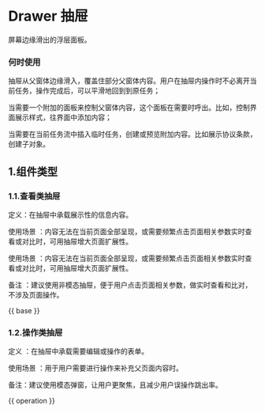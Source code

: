 # Drawer 抽屉

屏幕边缘滑出的浮层面板。

### 何时使用

抽屉从父窗体边缘滑入，覆盖住部分父窗体内容。用户在抽屉内操作时不必离开当前任务，操作完成后，可以平滑地回到到原任务；

当需要一个附加的面板来控制父窗体内容，这个面板在需要时呼出。比如，控制界面展示样式，往界面中添加内容；

当需要在当前任务流中插入临时任务，创建或预览附加内容。比如展示协议条款，创建子对象。

## 1.组件类型

### 1.1.查看类抽屉

定义：在抽屉中承载展示性的信息内容。

使用场景 ：内容无法在当前页面全部呈现，或需要频繁点击页面相关参数实时查看或对比时，可用抽屉增大页面扩展性。

使用场景 ：内容无法在当前页面全部呈现，或需要频繁点击页面相关参数实时查看或对比时，可用抽屉增大页面扩展性。

备注 ：建议使用非模态抽屉，便于用户点击页面相关参数，做实时查看和比对，不涉及页面操作。

{{ base }}

### 1.2.操作类抽屉

定义 ：在抽屉中承载需要编辑或操作的表单。

使用场景 ：用于用户需要进行操作来补充父页面内容时。

备注：建议使用模态弹窗，让用户更聚焦，且减少用户误操作跳出率。

{{ operation }}


